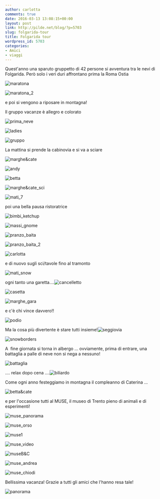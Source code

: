 ```yaml
---
author: carlotta
comments: true
date: 2016-03-13 13:08:15+00:00
layout: post
link: http://pilde.net/blog/?p=5703
slug: folgarida-tour
title: Folgarida tour
wordpress_id: 5703
categories:
- Amici
- viaggi
---
```


Quest'anno una sparuto gruppetto di 42 persone si avventura tra le nevi di Folgarida. Però solo i veri duri affrontano prima la Roma Ostia

![maratona](http://pilde.net/blog/wp-content/uploads/2016/06/maratona.jpg)


 ![maratona_2](http://pilde.net/blog/wp-content/uploads/2016/06/maratona_2.jpg)




e poi si vengono a riposare in montagna!

Il gruppo vacanze è allegro e colorato

![prima_neve](http://pilde.net/blog/wp-content/uploads/2016/06/prima_neve.jpg)


 ![ladies](http://pilde.net/blog/wp-content/uploads/2016/06/ladies.jpg)


 ![gruppo](http://pilde.net/blog/wp-content/uploads/2016/06/gruppo.jpg)




La mattina si prende la cabinovia e si va a sciare

![marghe&cate](http://pilde.net/blog/wp-content/uploads/2016/06/marghecate.jpg)




![andy](http://pilde.net/blog/wp-content/uploads/2016/06/andy.jpg)


 ![betta](http://pilde.net/blog/wp-content/uploads/2016/06/betta.png)


 ![marghe&cate_sci](http://pilde.net/blog/wp-content/uploads/2016/06/marghecate_sci.jpg)


 ![mati_7](http://pilde.net/blog/wp-content/uploads/2016/06/mati_7.jpg)




poi una bella pausa ristoratrice

![bimbi_ketchup](http://pilde.net/blog/wp-content/uploads/2016/06/bimbi_ketchup.jpg)


 ![massi_gnome](http://pilde.net/blog/wp-content/uploads/2016/06/massi_gnome.jpg)


 ![pranzo_baita](http://pilde.net/blog/wp-content/uploads/2016/06/pranzo_baita.jpg)


 ![pranzo_baita_2](http://pilde.net/blog/wp-content/uploads/2016/06/pranzo_baita_2.jpg)


 ![carlotta](http://pilde.net/blog/wp-content/uploads/2016/06/carlotta.jpg)


e di nuovo sugli sci/tavole fino al tramonto

![mati_snow](http://pilde.net/blog/wp-content/uploads/2016/06/mati_snow.jpg)




ogni tanto una garetta....![cancelletto](http://pilde.net/blog/wp-content/uploads/2016/06/cancelletto.jpg)


 ![casetta](http://pilde.net/blog/wp-content/uploads/2016/06/casetta.jpg)


 ![marghe_gara](http://pilde.net/blog/wp-content/uploads/2016/06/marghe_gara.jpg)




e c'è chi vince davvero!!

![podio](http://pilde.net/blog/wp-content/uploads/2016/06/podio.jpg)




Ma la cosa più divertente è stare tutti insieme!![seggiovia](http://pilde.net/blog/wp-content/uploads/2016/06/seggiovia.jpg)


 ![snowborders](http://pilde.net/blog/wp-content/uploads/2016/06/snowborders.jpg)


A  fine giornata si torna in albergo ... ovviamente, prima di entrare, una battaglia a palle di neve non si nega a nessuno!

![battaglia](http://pilde.net/blog/wp-content/uploads/2016/06/battaglia.jpg)




.... relax dopo cena ....![biliardo](http://pilde.net/blog/wp-content/uploads/2016/06/biliardo.jpg)




Come ogni anno festeggiamo in montagna il compleanno di Caterina ...

![betta&cate](http://pilde.net/blog/wp-content/uploads/2016/06/bettacate.jpg)




e per l'occasione tutti al MUSE, il museo di Trento pieno di animali e di esperimenti!

![muse_panorama](http://pilde.net/blog/wp-content/uploads/2016/06/muse_panorama-1.jpg)




![muse_orso](http://pilde.net/blog/wp-content/uploads/2016/06/muse_orso.jpg)


 ![muse1](http://pilde.net/blog/wp-content/uploads/2016/06/muse1.jpg)


 ![muse_video](http://pilde.net/blog/wp-content/uploads/2016/06/muse_video.jpg)


 ![museB&C](http://pilde.net/blog/wp-content/uploads/2016/06/museBC.jpg)


 ![muse_andrea](http://pilde.net/blog/wp-content/uploads/2016/06/muse_andrea.jpg)


 ![muse_chiodi](http://pilde.net/blog/wp-content/uploads/2016/06/muse_chiodi.jpg)




Bellissima vacanza! Grazie a tutti gli amici che l'hanno resa tale!

![panorama](http://pilde.net/blog/wp-content/uploads/2016/06/panorama.jpg)



